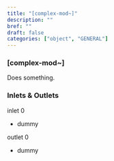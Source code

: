 ```yaml
---
title: "[complex-mod~]"
description: ""
bref: ""
draft: false
categories: ["object", "GENERAL"]
---
```


### [complex-mod~]

Does something.

### Inlets & Outlets

inlet 0

 - dummy

outlet 0

 - dummy
 
